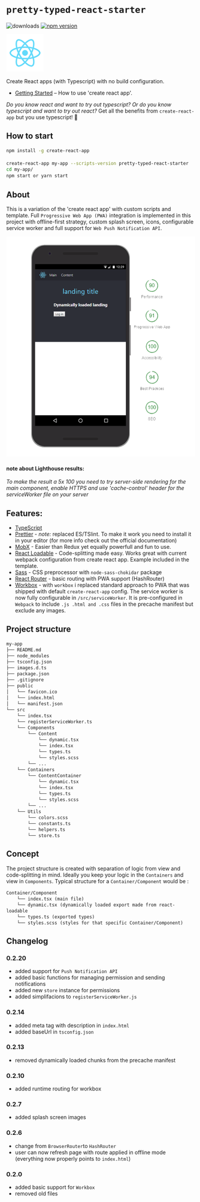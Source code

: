 # `pretty-typed-react-starter`

![downloads](https://img.shields.io/npm/dt/pretty-typed-react-starter.svg) [![npm version](https://badge.fury.io/js/pretty-typed-react-starter.svg)](https://badge.fury.io/js/pretty-typed-react-starter)

<img alt="React" src="https://raw.githubusercontent.com/github/explore/6c6508f34230f0ac0d49e847a326429eefbfc030/topics/react/react.png" width=100>

Create React apps (with Typescript) with no build configuration.

* [Getting Started](#tldr) – How to use 'create react app'.

_Do you know react and want to try out typescript? Or do you know typescript and want to try out react?_ Get all the benefits from `create-react-app` but you use typescript! 🚀

## How to start

```sh
npm install -g create-react-app

create-react-app my-app --scripts-version pretty-typed-react-starter
cd my-app/
npm start or yarn start
```

## About

This is a variation of the 'create react app' with custom scripts and template. Full `Progressive Web App (PWA)` integration is implemented in this project with offline-first strategy, custom splash screen, icons, configurable service worker and full support for `Web Push Notification API`.

<img alt="screen" src="screen.png">

#### note about Lighthouse results:

_To make the result a 5x 100 you need to try server-side rendering for the main component, enable HTTPS and use 'cache-control' header for the serviceWorker file on your server_

## Features:

* [TypeScript](https://www.typescriptlang.org/)
* [Prettier](https://prettier.io/) - _note:_ replaced ES/TSlint. To make it work you need to install it in your editor (for more info check out the official documentation)
* [MobX](https://mobx.js.org/) - Easier than Redux yet equally powerfull and fun to use.
* [React Loadable](https://github.com/jamiebuilds/react-loadable) - Code-splitting made easy. Works great with current webpack configuration from create react app. Example included in the template.
* [Sass](https://sass-lang.com/) - CSS preprocessor with `node-sass-chokidar` package
* [React Router](https://github.com/ReactTraining/react-router) - basic routing with PWA support (HashRouter)
* [Workbox](https://developers.google.com/web/tools/workbox/) - with `workbox` i replaced standard approach to PWA that was shipped with default `create-react-app` config. The service worker is now fully configurable in `/src/serviceWorker`. It is pre-configured in `Webpack` to include `.js .html and .css` files in the precache manifest but exclude any images.

## Project structure

```
my-app
├── README.md
├── node_modules
├── tsconfig.json
├── images.d.ts
├── package.json
├── .gitignore
├── public
│   └── favicon.ico
│   └── index.html
│   └── manifest.json
└── src
    └── index.tsx
    └── registerServiceWorker.ts
    └── Components
        └── Content
            └── dynamic.tsx
            └── index.tsx
            └── types.ts
            └── styles.scss
        └── ...
    └── Containers
        └── ContentContainer
            └── dynamic.tsx
            └── index.tsx
            └── types.ts
            └── styles.scss
        └── ...
    └── Utils
        └── colors.scss
        └── constants.ts
        └── helpers.ts
        └── store.ts
```

## Concept

The project structure is created with separation of logic from view and code-splitting in mind.
Ideally you keep your logic in the `Containers` and view in `Components`.
Typical structure for a `Container/Component` would be :

```
Container/Component
    └── index.tsx (main file)
    └── dynamic.tsx (dynamically loaded export made from react-loadable
    └── types.ts (exported types)
    └── styles.scss (styles for that specific Container/Component)
```

## Changelog

### 0.2.20

* added support for `Push Notification API`
* added basic functions for managing permission and sending notifications
* added new `store` instance for permissions
* added simplifacions to `registerServiceWorker.js`

### 0.2.14

* added meta tag with description in `index.html`
* added baseUrl in `tsconfig.json`

### 0.2.13

* removed dynamically loaded chunks from the precache manifest

### 0.2.10

* added runtime routing for workbox

### 0.2.7

* added splash screen images

### 0.2.6

* change from `BrowserRouter`to `HashRouter`
* user can now refresh page with route applied in offline mode (everything now properly points to `index.html`)

### 0.2.0

* added basic support for `Workbox`
* removed old files
